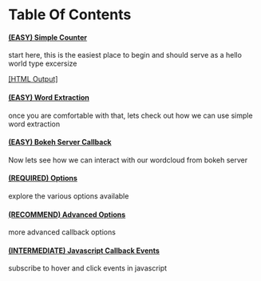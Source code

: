 # Table Of Contents

#### [(EASY) Simple Counter](/examples/simple_counts_static_html.py)
start here, this is the easiest place to begin and should serve as a hello world type excersize

[[HTML Output]](https://joranbeasley.github.io/bokeh_wordcloud2/examples/simple_counts_static_html.html)
#### [(EASY) Word Extraction](/examples/extract_words_static_html.py)
once you are comfortable with that, lets check out how we can use simple word extraction
#### [(EASY) Bokeh Server Callback](/examples/python_callbacks_server.py)
Now lets see how we can interact with our wordcloud from bokeh server

#### [(REQUIRED) Options](/examples/simple_options.py)
explore the various options available
#### [(RECOMMEND) Advanced Options](/examples/advanced_options.py)
more advanced callback options 
#### [(INTERMEDIATE) Javascript Callback Events](/examples/js_callbacks.py)
subscribe to hover and click events in javascript
